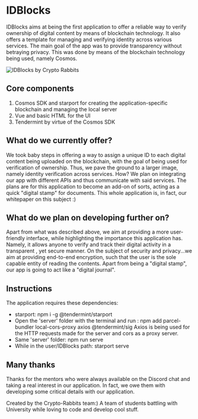 # IDBlocks

IDBlocks aims at being the first application to offer a reliable way to verify ownership of digital content by means of blockchain technology. It also offers a template for managing and verifying identity across various services. The main goal of the app was to provide transparency without betraying privacy. This was done by means of the blockchain technology being used, namely Cosmos.

![IDBlocks by Crypto Rabbits](https://github.com/Crypto-Rabbits/IDBlocks/blob/master/image/LogoCryptoRabbits.jpeg)

## Core components

1. Cosmos SDK and starport for creating the application-specific blockchain and managing the local server
2. Vue and basic HTML for the UI
3. Tendermint by virtue of the Cosmos SDK

## What do we currently offer?

We took baby steps in offering a way to assign a unique ID to each digital content being uploaded on the blockchain, with the goal of being used
for verification of ownership. Thus, we pave the ground to a larger image, namely identity verification across services. How? We plan on integrating our app with different APIs and thus communicate with said services. The plans are for this application to become an add-on of sorts, acting as a quick "digital stamp" for documents. This whole application is, in fact, our whitepaper on this subject :)

## What do we plan on developing further on?

Apart from what was described above, we aim at providing a more user-friendly interface, while highlighting the importance this application has. Namely, it allows anyone to verify and track their digital activity in a transparent , yet secure manner. On the subject of security and privacy...we aim at providing end-to-end encryption, such that the user is the sole capable entity of reading the contents. Apart from being a "digital stamp", our app is going to act like a "digital journal".

## Instructions

The application requires these dependencies:

* starport: npm i -g @tendermint/starport
* Open the 'server' folder with the terminal and run : npm add parcel-bundler local-cors-proxy axios @tendermint/sig
Axios is being used for the HTTP requests made for the server and cors as a proxy server.
* Same 'server' folder: npm run serve
* While in the user/IDBlocks path: starport serve

## Many thanks

Thanks for the mentors who were always available on the Discord chat and taking a real interest in our application. In fact, we owe them with developing some critical details with our application.

Created by the Crypto-Rabbits team:) A team of students battling with University while loving to code and develop cool stuff.
